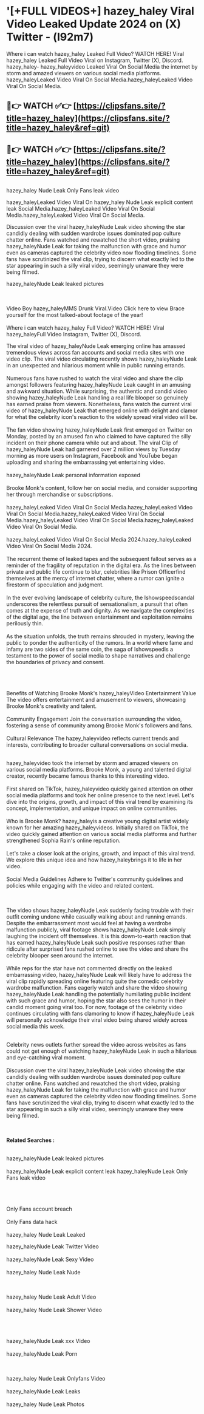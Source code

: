 #  '[+FULL VIDEOS+] hazey_haley Viral Video Leaked Update 2024 on (X) Twitter - (l92m7)

Where i can watch hazey_haley Leaked Full Video? WATCH HERE! Viral hazey_haley Leaked Full Video Viral on Instagram, Twitter (X), Discord.
hazey_haley- hazey_haleyvideo Leaked Viral On Social Media the internet by storm and amazed viewers on various social media platforms.
hazey_haleyLeaked Video Viral On Social Media.hazey_haleyLeaked Video Viral On Social Media.




## 🔴👉 WATCH ✅👉 [https://clipsfans.site/?title=hazey_haley](https://clipsfans.site/?title=hazey_haley&ref=git)


## 🔴👉 WATCH ✅👉 [https://clipsfans.site/?title=hazey_haley](https://clipsfans.site/?title=hazey_haley&ref=git)
##


hazey_haley Nude Leak Only Fans leak video 


hazey_haleyLeaked Video Viral On  hazey_haley Nude Leak explicit content leak Social Media.hazey_haleyLeaked Video Viral On Social Media.hazey_haleyLeaked Video Viral On Social Media.



Discussion over the viral hazey_haleyNude Leak video showing the star candidly dealing with sudden wardrobe issues dominated pop culture chatter online. Fans watched and rewatched the short video, praising hazey_haleyNude Leak for taking the malfunction with grace and humor even as cameras captured the celebrity video now flooding timelines. Some fans have scrutinized the viral clip, trying to discern what exactly led to the star appearing in such a silly viral video, seemingly unaware they were being filmed.


hazey_haleyNude Leak leaked pictures


  <br>

  <br>
Video Boy hazey_haleyMMS Drunk Viral.Video Click here to view Brace yourself for the most talked-about footage of the year!
<br><br>
Where i can watch hazey_haley Full Video? WATCH HERE! Viral hazey_haleyFull Video Instagram, Twitter (X), Discord.

The viral video of hazey_haleyNude Leak emerging online has amassed tremendous views across fan accounts and social media sites with one video clip. The viral video circulating recently shows hazey_haleyNude Leak in an unexpected and hilarious moment while in public running errands.
<br><br>
Numerous fans have rushed to watch the viral video and share the clip amongst followers featuring hazey_haleyNude Leak caught in an amusing and awkward situation. While surprising, the authentic and candid video showing hazey_haleyNude Leak handling a real life blooper so genuinely has earned praise from viewers. Nonetheless, fans watch the current viral video of hazey_haleyNude Leak that emerged online with delight and clamor for what the celebrity icon's reaction to the widely spread viral video will be.
<br><br>
The fan video showing hazey_haleyNude Leak first emerged on Twitter on Monday, posted by an amused fan who claimed to have captured the silly incident on their phone camera while out and about. The viral Clip of hazey_haleyNude Leak had garnered over 2 million views by Tuesday morning as more users on Instagram, Facebook and YouTube began uploading and sharing the embarrassing yet entertaining video.
<br><br>
hazey_haleyNude Leak personal information exposed
<br><br>
Brooke Monk's content, follow her on social media, and consider supporting her through merchandise or subscriptions.
<br><br>
hazey_haleyLeaked Video Viral On Social Media.hazey_haleyLeaked Video Viral On Social Media.hazey_haleyLeaked Video Viral On Social Media.hazey_haleyLeaked Video Viral On Social Media.hazey_haleyLeaked Video Viral On Social Media.
<br><br>
hazey_haleyLeaked Video Viral On Social Media 2024.hazey_haleyLeaked Video Viral On Social Media 2024.
<br><br>
The recurrent theme of leaked tapes and the subsequent fallout serves as a reminder of the fragility of reputation in the digital era. As the lines between private and public life continue to blur, celebrities like Prison Officerfind themselves at the mercy of internet chatter, where a rumor can ignite a firestorm of speculation and judgment.
<br><br>
In the ever evolving landscape of celebrity culture, the Ishowspeedscandal underscores the relentless pursuit of sensationalism, a pursuit that often comes at the expense of truth and dignity. As we navigate the complexities of the digital age, the line between entertainment and exploitation remains perilously thin.
<br><br>
As the situation unfolds, the truth remains shrouded in mystery, leaving the public to ponder the authenticity of the rumors. In a world where fame and infamy are two sides of the same coin, the saga of Ishowspeedis a testament to the power of social media to shape narratives and challenge the boundaries of privacy and consent.
<br><br>

<br><br>
Benefits of Watching Brooke Monk's hazey_haleyVideo Entertainment Value The video offers entertainment and amusement to viewers, showcasing Brooke Monk's creativity and talent.
<br><br>
Community Engagement Join the conversation surrounding the video, fostering a sense of community among Brooke Monk's followers and fans.
<br><br>
Cultural Relevance The hazey_haleyvideo reflects current trends and interests, contributing to broader cultural conversations on social media.
<br><br>


hazey_haleyvideo took the internet by storm and amazed viewers on various social media platforms. Brooke Monk, a young and talented digital creator, recently became famous thanks to this interesting video.
<br><br>
First shared on TikTok, hazey_haleyvideo quickly gained attention on other social media platforms and took her online presence to the next level. Let's dive into the origins, growth, and impact of this viral trend by examining its concept, implementation, and unique impact on online communities.
<br><br>
Who is Brooke Monk? hazey_haleyis a creative young digital artist widely known for her amazing hazey_haleyvideos. Initially shared on TikTok, the video quickly gained attention on various social media platforms and further strengthened Sophia Rain's online reputation.
<br><br>
Let's take a closer look at the origins, growth, and impact of this viral trend. We explore this unique idea and how hazey_haleybrings it to life in her video.
<br><br>
Social Media Guidelines Adhere to Twitter's community guidelines and policies while engaging with the video and related content.


<br><br>
The video shows hazey_haleyNude Leak suddenly facing trouble with their outfit coming undone while casually walking about and running errands. Despite the embarrassment most would feel at having a wardrobe malfunction publicly, viral footage shows hazey_haleyNude Leak simply laughing the incident off themselves. It is this down-to-earth reaction that has earned hazey_haleyNude Leak such positive responses rather than ridicule after surprised fans rushed online to see the video and share the celebrity blooper seen around the internet.
<br><br>
While reps for the star have not commented directly on the leaked embarrassing video, hazey_haleyNude Leak will likely have to address the viral clip rapidly spreading online featuring quite the comedic celebrity wardrobe malfunction. Fans eagerly watch and share the video showing hazey_haleyNude Leak handling the potentially humiliating public incident with such grace and humor, hoping the star also sees the humor in their candid moment going viral too. For now, footage of the celebrity video continues circulating with fans clamoring to know if hazey_haleyNude Leak will personally acknowledge their viral video being shared widely across social media this week.
<br><br>

Celebrity news outlets further spread the video across websites as fans could not get enough of watching hazey_haleyNude Leak in such a hilarious and eye-catching viral moment.
<br><br>
Discussion over the viral hazey_haleyNude Leak video showing the star candidly dealing with sudden wardrobe issues dominated pop culture chatter online. Fans watched and rewatched the short video, praising hazey_haleyNude Leak for taking the malfunction with grace and humor even as cameras captured the celebrity video now flooding timelines. Some fans have scrutinized the viral clip, trying to discern what exactly led to the star appearing in such a silly viral video, seemingly unaware they were being filmed.


<br><br>
<strong>Related Searches :</strong>
<br><br>

hazey_haleyNude Leak leaked pictures
<br><br>
hazey_haleyNude Leak explicit content leak
hazey_haleyNude Leak Only Fans leak video
<br><br>

<br><br>
Only Fans account breach
<br><br>
Only Fans data hack
<br><br>
hazey_haley Nude Leak Leaked

hazey_haleyNude Leak Twitter Video
<br><br>
hazey_haleyNude Leak Sexy Video
<br><br>
hazey_haley Nude Leak Nude

<br><br>
hazey_haley Nude Leak Adult Video
<br><br>
hazey_haley Nude Leak Shower Video
<br><br>

<br><br>
hazey_haleyNude Leak xxx Video
<br><br>
hazey_haleyNude Leak Porn

<br><br>
hazey_haley Nude Leak Onlyfans Video
<br><br>
hazey_haleyNude Leak Leaks
<br><br>
hazey_haley Nude Leak Photos